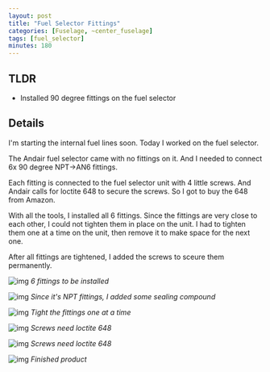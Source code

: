 ```yaml
---
layout: post
title: "Fuel Selector Fittings"
categories: [Fuselage, ~center_fuselage]
tags: [fuel_selector]
minutes: 180
---
```


## TLDR

- Installed 90 degree fittings on the fuel selector

## Details

I'm starting the internal fuel lines soon. Today I worked on the fuel selector.

The Andair fuel selector came with no fittings on it. And I needed to connect 6x 90 degree NPT->AN6 fittings.

Each fitting is connected to the fuel selector unit with 4 little screws. And Andair calls for loctite 648 to secure the screws. So I got to buy the 648 from Amazon.

With all the tools, I installed all 6 fittings. Since the fittings are very close to each other, I could not tighten them in place on the unit. I had to tighten them one at a time on the unit, then remove it to make space for the next one.

After all fittings are tightened, I added the screws to sceure them permanently.

![img](https://lh3.googleusercontent.com/pw/AP1GczNdH2PW8WuzFhHaJC85iqvZUvauiKxCqYybd-yJZlQ5kbm7nVMSX8acCwf6EFs1g9bd93fFXtMEWZHdD2acd6Nn1NmEb_Eik3I9mPJO_t47CqKw25fuSgu9RO-3SCmr_kzd0MQTBua5TDt28PqsurAsMg=w657-h873-s-no-gm?authuser=0)
_6 fittings to be installed_

![img](https://lh3.googleusercontent.com/pw/AP1GczOEcuW1V8Tua_ey2AGqOCVgy77PZLY2BCi5T7jA133EfnaUYgT2_VuzPMt99T3AvYmf6FgM6TEuHvIdFexp9YFMJnWKLrBbwICS_WXMRNMSpAZR9_1duFBR7NyoqDHgXZ2R2twAAj-RtAmbk9a0XuGioA=w657-h873-s-no-gm?authuser=0)
_Since it's NPT fittings, I added some sealing compound_

![img](https://lh3.googleusercontent.com/pw/AP1GczMoLGWwxCcMumLeceVOxdncb8HcEGnHw930bzgYOjYGH0xQ6osJ5nLU_pAcShLFobFjWotE-ZsF-ntHB9F3elrxoukGvFXJ_c0yOHkRBinkAu9U2fNgIPQbtTXcYBci36gRV8Itoj-qpOI32qxmrC8gOQ=w657-h873-s-no-gm?authuser=0)
_Tight the fittings one at a time_

![img](https://lh3.googleusercontent.com/pw/AP1GczNlsmEDpAKTqjKrMAhVodws0A6tXtkC88UTIMMjLGpJRNBY1pqLkmMrS92eU9qQQvz4ifCN-yA6uuG6dg8Rz6wJUob2j_9kfCXeFF78eb-D7Up4T0Z-LXwuAWQtNLeHcrKWEL33TnDT1qoYt6FKGQElvw=w1159-h873-s-no-gm?authuser=0)
_Screws need loctite 648_

![img](https://lh3.googleusercontent.com/pw/AP1GczO9IQfxY3nlCTqhVDSrqc46Q16HEBEIqJvMmOTbCLDRKrmSbq9L2hODEOnFG_HKR47gN_w1NMWnaPl9VFX6L3wjvBIFbfUntHTBIA9vmvm2-O919_MuJVPEl_Wv0TPD4OilaoIZZK_2HBJKi9eAxWRw2A=w1159-h873-s-no-gm?authuser=0)
_Screws need loctite 648_

![img](https://lh3.googleusercontent.com/pw/AP1GczNox-wv5TIqrYjt_0qI_cQ-ojXJYDmRZc32-bG5YD0YbEg3UqdaQER7c0hf-4IXhuAQ7rrmhnLC10XeoKY7DxhtWiMWms2BzscH3pCz_ePxUs17gwVF4DX8aKDBJNUWCKBG1M1ZTvtcoaJ6kyPbZ3sSVQ=w1159-h873-s-no-gm?authuser=0)
_Finished product_
